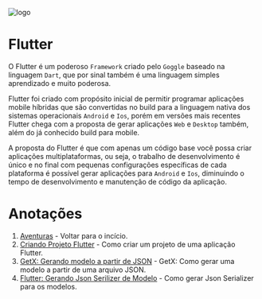 ![logo](https://www.zup.com.br/wp-content/uploads/2021/03/5ce2fde702ef93c1e994d987_flutter.png)

# Flutter

O Flutter é um poderoso ``Framework`` criado pelo ``Goggle`` baseado na linguagem ``Dart``, que por sinal também é uma linguagem simples aprendizado e muito poderosa.

Flutter foi criado com propósito inicial de permitir programar aplicações mobile híbridas que são convertidas no build para a linguagem nativa dos sistemas operacionais ``Android`` e ``Ios``, porém em versões mais recentes Flutter chega com a proposta de gerar aplicações ``Web`` e ``Desktop`` também, além do já conhecido build para mobile.

A proposta do Flutter é que com apenas um código base você possa criar aplicações multiplataformas, ou seja, o trabalho de desenvolvimento é único e no final com pequenas configurações específicas de cada plataforma é possível gerar aplicações para ``Android`` e ``Ios``, diminuindo o tempo de desenvolvimento e manutenção de código da aplicação.

# Anotações
1. [Aventuras](./../README.MD) - Voltar para o incício.
2. [Criando Projeto Flutter](criando_projeto_flutter.MD) - Como criar um projeto de uma aplicação Flutter.
3. [GetX: Gerando modelo a partir de JSON](getx_modelo_via_json.MD) - GetX: Como gerar uma modelo a partir de uma arquivo JSON.
4. [Flutter: Gerando Json Serilizer de Modelo](json_serializer) - Como gerar Json Serializer para os modelos.